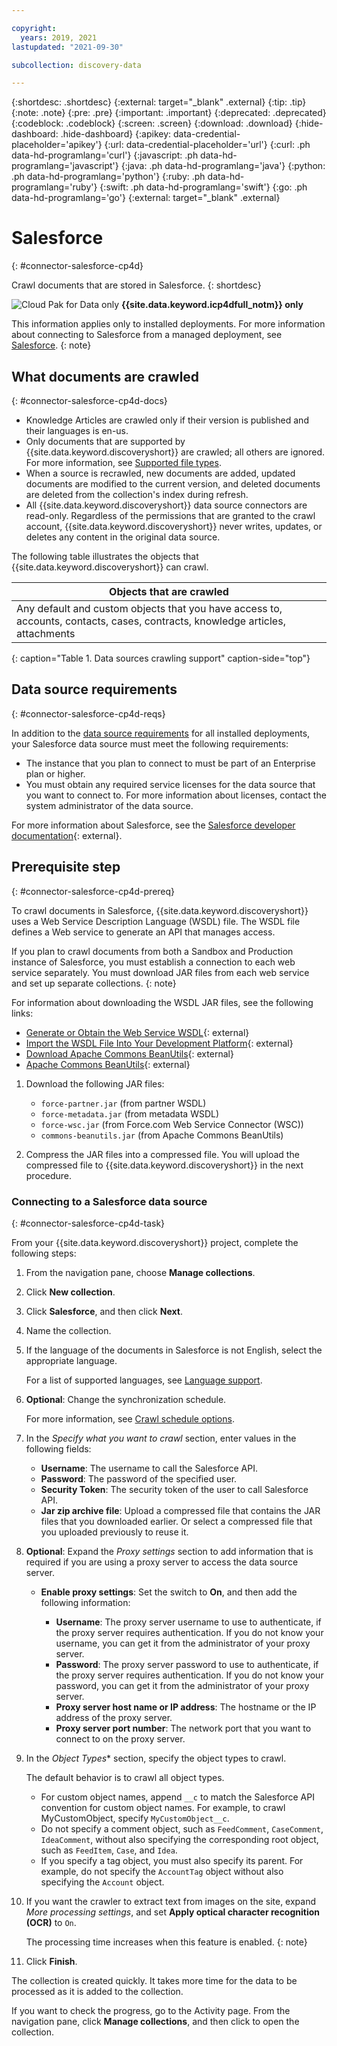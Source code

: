 ```yaml
---

copyright:
  years: 2019, 2021
lastupdated: "2021-09-30"

subcollection: discovery-data

---
```


{:shortdesc: .shortdesc}
{:external: target="_blank" .external}
{:tip: .tip}
{:note: .note}
{:pre: .pre}
{:important: .important}
{:deprecated: .deprecated}
{:codeblock: .codeblock}
{:screen: .screen}
{:download: .download}
{:hide-dashboard: .hide-dashboard}
{:apikey: data-credential-placeholder='apikey'} 
{:url: data-credential-placeholder='url'}
{:curl: .ph data-hd-programlang='curl'}
{:javascript: .ph data-hd-programlang='javascript'}
{:java: .ph data-hd-programlang='java'}
{:python: .ph data-hd-programlang='python'}
{:ruby: .ph data-hd-programlang='ruby'}
{:swift: .ph data-hd-programlang='swift'}
{:go: .ph data-hd-programlang='go'}
{:external: target="_blank" .external}


# Salesforce
{: #connector-salesforce-cp4d}

Crawl documents that are stored in Salesforce.
{: shortdesc}

![Cloud Pak for Data only](images/desktop.png) **{{site.data.keyword.icp4dfull_notm}} only**

This information applies only to installed deployments. For more information about connecting to Salesforce from a managed deployment, see [Salesforce](/docs/discovery-data?topic=discovery-data-connector-salesforce-cloud).
{: note}

## What documents are crawled
{: #connector-salesforce-cp4d-docs}

- Knowledge Articles are crawled only if their version is published and their languages is en-us.
- Only documents that are supported by {{site.data.keyword.discoveryshort}} are crawled; all others are ignored. For more information, see [Supported file types](/docs/discovery-data?topic=discovery-data-collections#supportedfiletypes).
- When a source is recrawled, new documents are added, updated documents are modified to the current version, and deleted documents are deleted from the collection's index during refresh.
- All {{site.data.keyword.discoveryshort}} data source connectors are read-only. Regardless of the permissions that are granted to the crawl account, {{site.data.keyword.discoveryshort}} never writes, updates, or deletes any content in the original data source.

The following table illustrates the objects that {{site.data.keyword.discoveryshort}} can crawl.

| Objects that are crawled |
|--------------------------|
| Any default and custom objects that you have access to, accounts, contacts, cases, contracts, knowledge articles, attachments |
{: caption="Table 1. Data sources crawling support" caption-side="top"}

## Data source requirements
{: #connector-salesforce-cp4d-reqs}

In addition to the [data source requirements](/docs/discovery-data?topic=discovery-data-collection-types#requirements) for all installed deployments, your Salesforce data source must meet the following requirements:

- The instance that you plan to connect to must be part of an Enterprise plan or higher.
- You must obtain any required service licenses for the data source that you want to connect to. For more information about licenses, contact the system administrator of the data source.

For more information about Salesforce, see the [Salesforce developer documentation](https://developer.salesforce.com/docs/){: external}.

## Prerequisite step
{: #connector-salesforce-cp4d-prereq}

To crawl documents in Salesforce, {{site.data.keyword.discoveryshort}} uses a Web Service Description Language (WSDL) file. The WSDL file defines a Web service to generate an API that manages access.

If you plan to crawl documents from both a Sandbox and Production instance of Salesforce, you must establish a connection to each web service separately. You must download JAR files from each web service and set up separate collections.
{: note}

For information about downloading the WSDL JAR files, see the following links:

   - [Generate or Obtain the Web Service WSDL](https://developer.salesforce.com/docs/atlas.en-us.210.0.api.meta/api/sforce_api_quickstart_steps_generate_wsdl.htm){: external}
   - [Import the WSDL File Into Your Development Platform](https://developer.salesforce.com/docs/atlas.en-us.210.0.api.meta/api/sforce_api_quickstart_steps_import_wsdl.htm){: external}
   - [Download Apache Commons BeanUtils](https://commons.apache.org/proper/commons-beanutils/download_beanutils.cgi){: external}
   - [Apache Commons BeanUtils](https://mvnrepository.com/artifact/commons-beanutils/commons-beanutils){: external}

1. Download the following JAR files:

   - `force-partner.jar` (from partner WSDL)
   - `force-metadata.jar` (from metadata WSDL)
   - `force-wsc.jar` (from Force.com Web Service Connector (WSC))
   - `commons-beanutils.jar` (from Apache Commons BeanUtils)

1. Compress the JAR files into a compressed file. You will upload the compressed file to {{site.data.keyword.discoveryshort}} in the next procedure.

### Connecting to a Salesforce data source
{: #connector-salesforce-cp4d-task}

From your {{site.data.keyword.discoveryshort}} project, complete the following steps:

1.  From the navigation pane, choose **Manage collections**.
1.  Click **New collection**.
1.  Click **Salesforce**, and then click **Next**.
1.  Name the collection.
1.  If the language of the documents in Salesforce is not English, select the appropriate language.

    For a list of supported languages, see [Language support](/docs/discovery-data?topic=discovery-data-language-support).
1.  **Optional**: Change the synchronization schedule. 

    For more information, see [Crawl schedule options](/docs/discovery-data?topic=discovery-data-collections#crawlschedule).
1.  In the *Specify what you want to crawl* section, enter values in the following fields:

    - **Username**: The username to call the Salesforce API.
    - **Password**: The password of the specified user.
    - **Security Token**: The security token of the user to call Salesforce API.
    - **Jar zip archive file**: Upload a compressed file that contains the JAR files that you downloaded earlier. Or select a compressed file that you uploaded previously to reuse it.
1.  **Optional**: Expand the *Proxy settings* section to add information that is required if you are using a proxy server to access the data source server.

    - **Enable proxy settings**: Set the switch to **On**, and then add the following information:

      - **Username**: The proxy server username to use to authenticate, if the proxy server requires authentication. If you do not know your username, you can get it from the administrator of your proxy server.
      - **Password**: The proxy server password to use to authenticate, if the proxy server requires authentication. If you do not know your password, you can get it from the administrator of your proxy server.
      - **Proxy server host name or IP address**: The hostname or the IP address of the proxy server.
      - **Proxy server port number**: The network port that you want to connect to on the proxy server.
1.  In the *Object Types** section, specify the object types to crawl. 

    The default behavior is to crawl all object types. 
    
    - For custom object names, append `__c` to match the Salesforce API convention for custom object names. For example, to crawl MyCustomObject, specify `MyCustomObject__c`. 
    - Do not specify a comment object, such as `FeedComment`, `CaseComment`, `IdeaComment`, without also specifying the corresponding root object, such as `FeedItem`, `Case`, and `Idea`. 
    - If you specify a tag object, you must also specify its parent. For example, do not specify the `AccountTag` object without also specifying the `Account` object.
1.  If you want the crawler to extract text from images on the site, expand *More processing settings*, and set **Apply optical character recognition (OCR)** to `On`.

    The processing time increases when this feature is enabled.
    {: note}

1. Click **Finish**.

The collection is created quickly. It takes more time for the data to be processed as it is added to the collection. 

If you want to check the progress, go to the Activity page. From the navigation pane, click **Manage collections**, and then click to open the collection.
